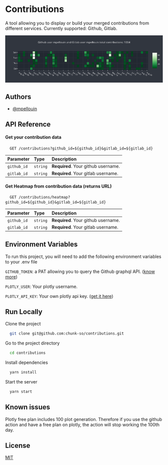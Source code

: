 
# Contributions

A tool allowing you to display or build your merged contributions from different services. Currently supported: Github, Gitlab.

![/assets/README_image.jpg](/assets/README_image.jpg)


## Authors

- [@mpellouin](https://www.github.com/mpellouin)


## API Reference

#### Get your contribution data

```http
  GET /contributions?github_id=${github_id}&gitlab_id=${gitlab_id}
```

| Parameter   | Type     | Description                         |
| :---------- | :------- | :---------------------------------- |
| `github_id` | `string` | **Required**. Your github username. |
| `gitlab_id` | `string` | **Required**. Your gitlab username. |

#### Get Heatmap from contribution data (returns URL)

```http
  GET /contributions/heatmap?github_id=${github_id}&gitlab_id=${gitlab_id}
```

| Parameter   | Type     | Description                         |
| :---------- | :------- | :---------------------------------- |
| `github_id` | `string` | **Required**. Your github username. |
| `gitlab_id` | `string` | **Required**. Your gitlab username. |



## Environment Variables

To run this project, you will need to add the following environment variables to your .env file

`GITHUB_TOKEN`: a PAT allowing you to query the Github graphql API. ([know more](https://docs.github.com/en/authentication/keeping-your-account-and-data-secure/managing-your-personal-access-tokens))

`PLOTLY_USER`: Your plotly username.

`PLOTLY_API_KEY`: Your own plotly api key. ([get it here](https://chart-studio.plotly.com/settings/api#/))


## Run Locally

Clone the project

```bash
  git clone git@github.com:chunk-so/contributions.git
```

Go to the project directory

```bash
  cd contributions
```

Install dependencies

```bash
  yarn install
```

Start the server

```bash
  yarn start
```

## Known issues

Plotly free plan includes 100 plot generation. Therefore if you use the github action and have a free plan on plotly, the action will stop working the 100th day.

## License

[MIT](https://choosealicense.com/licenses/mit/)

